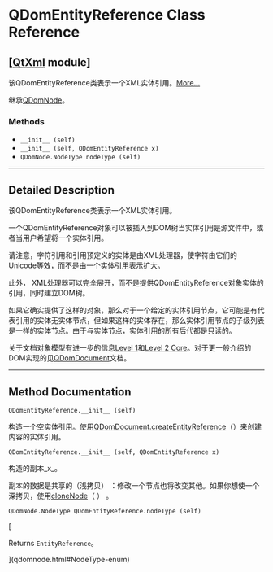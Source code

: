 # QDomEntityReference Class Reference

## [[QtXml](index.htm) module]

该QDomEntityReference类表示一个XML实体引用。[More...](#details)

继承[QDomNode](qdomnode.html)。

### Methods

*   `__init__ (self)`
*   `__init__ (self, QDomEntityReference x)`
*   `QDomNode.NodeType nodeType (self)`

* * *

## Detailed Description

该QDomEntityReference类表示一个XML实体引用。

一个QDomEntityReference对象可以被插入到DOM树当实体引用是源文件中，或者当用户希望将一个实体引用。

请注意，字符引用和引用预定义的实体是由XML处理器，使字符由它们的Unicode等效，而不是由一个实体引用表示扩大。

此外， XML处理器可以完全展开，而不是提供QDomEntityReference对象实体的引用，同时建立DOM树。

如果它确实提供了这样的对象，那么对于一个给定的实体引用节点，它可能是有代表引用的实体无实体节点，但如果这样的实体存在，那么实体引用节点的子级列表是一样的实体节点。由于与实体节点，实体引用的所有后代都是只读的。

关于文档对象模型有进一步的信息[Level 1](http://www.w3.org/TR/REC-DOM-Level-1/)和[Level 2 Core](http://www.w3.org/TR/DOM-Level-2-Core/)。对于更一般介绍的DOM实现的见[QDomDocument](qdomdocument.html)文档。

* * *

## Method Documentation

```
QDomEntityReference.__init__ (self)
```

构造一个空实体引用。使用[QDomDocument.createEntityReference](qdomdocument.html#createEntityReference)（）来创建内容的实体引用。

```
QDomEntityReference.__init__ (self, QDomEntityReference x)
```

构造的副本_x_。

副本的数据是共享的（浅拷贝） ：修改一个节点也将改变其他。如果你想使一个深拷贝，使用[cloneNode](qdomnode.html#cloneNode)（ ） 。

```
QDomNode.NodeType QDomEntityReference.nodeType (self)
```

[

Returns `EntityReference`。

](qdomnode.html#NodeType-enum)